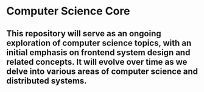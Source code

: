 # Computer Science Core

## This repository will serve as an ongoing exploration of computer science topics, with an initial emphasis on frontend system design and related concepts. It will evolve over time as we delve into various areas of computer science and distributed systems.
